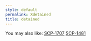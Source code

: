 ```yaml
---
style: default
permalink: Xdetained
title: detained
---
```

You may also like:
[SCP-1707](http://scp-wiki.net/scp-1707)
[SCP-1481](http://scp-wiki.net/scp-1481)